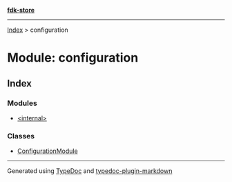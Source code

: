 [**fdk-store**](../README.md)
***

[Index](../API.md) > configuration

# Module: configuration

## Index

### Modules

- [\<internal\>](internal_/README.md)

### Classes

- [ConfigurationModule](classes/class.ConfigurationModule.md)

***
Generated using [TypeDoc](https://typedoc.org/) and [typedoc-plugin-markdown](https://www.npmjs.com/package/typedoc-plugin-markdown)
